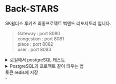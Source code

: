 # Back-STARS
SK쉴더스 루키즈 최종프로젝트 백엔드 리포지토리 입니다.

> Gateway :    port 8080<br>
> congestion : port 8081<br>
> place :      port 8082<br>
> user :       port 8083

<details>
<summary>로컬에서 postgreSQL 테스트</summary>

1. Docker 이미지 다운로드 및 컨테이너 실행
    `docker pull postgres:latest`

2. PostgreSQL 컨테이너 실행
    `docker run --name my-postgres -e POSTGRES_USER=root -e POSTGRES_PASSWORD=admin -e POSTGRES_DB=stars_db -p 5432:5432 -d postgres:latest`

3. Spring Boot 애플리케이션 설정
    - 이제, Spring Boot 애플리케이션에서 PostgreSQL과 연결 설정. application.properties에 PostgreSQL 데이터베이스 설정 추가
    ```
    spring.datasource.url=jdbc:postgresql://localhost:5432/stars_db
    spring.datasource.username=root
    spring.datasource.password=admin
    spring.datasource.driver-class-name=org.postgresql.Driver
    spring.jpa.database-platform=org.hibernate.dialect.PostgreSQLDialect
    spring.jpa.hibernate.ddl-auto=update
    ```
</details>


<details>
<summary>PostgreSQL과 프로젝트 같이 띄우는 법</summary>

1. 프로젝트 최상위 디렉토리 (/place-service, docker-compose.yml과 Dockerfile이 있는 위치)에서 docker compose up --build 실행
2. 빌드가 완료되면 자동으로 Spring 로고가 나오면서 실행됨
3. 다른 cmd 창에서 docker exec -it my_postgres bash 실행
4. psql -U root -d stars_db 실행하면 접속이 될 것임
5. 접속한 후 \dt 로 테이블 존재 확인 가능, select 문으로 데이터 확인 가능
+ select * from area; 로 결과를 본 후, q 를 눌러야 다시 명령창으로 돌아갈 수 있음

</details>

<summary>토큰 redis에 저장</summary>
- 

